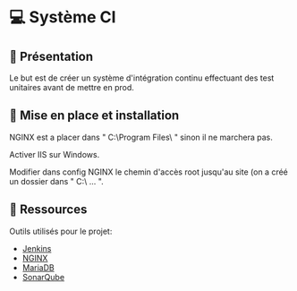 # :computer: Système CI

## :closed_book: Présentation

Le but est de créer un système d'intégration continu effectuant des test unitaires avant de mettre en prod.

## :blue_book: Mise en place et installation

NGINX est a placer dans " C:\Program Files\ " sinon il ne marchera pas.

Activer IIS sur Windows.

Modifier dans config NGINX le chemin d'accès root jusqu'au site (on a créé un dossier dans " C:\ ... ".

## :ledger: Ressources

Outils utilisés pour le projet:

* [Jenkins](https://www.jenkins.io/)  
* [NGINX](https://www.nginx.com/)  
* [MariaDB](https://mariadb.com/)  
* [SonarQube](https://www.sonarqube.org/)  
